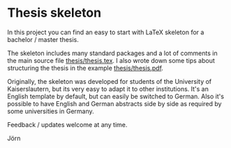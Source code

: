 # Thesis skeleton
In this project you can find an easy to start with LaTeX skeleton for a bachelor / master thesis.

The skeleton includes many standard packages and a lot of comments in the main source file [thesis/thesis.tex](https://github.com/joernhees/thesis-skeleton/blob/master/thesis/thesis.tex).
I also wrote down some tips about structuring the thesis in the example [thesis/thesis.pdf](https://github.com/joernhees/thesis-skeleton/raw/master/thesis/thesis.pdf). 

Originally, the skeleton was developed for students of the University of Kaiserslautern, but its very easy to adapt it to other institutions. It's an English template by default, but can easily be switched to German. Also it's possible to have English and German abstracts side by side as required by some universities in Germany.

Feedback / updates welcome at any time.

Jörn

